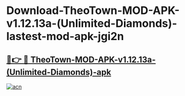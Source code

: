 # Download-TheoTown-MOD-APK-v1.12.13a-(Unlimited-Diamonds)-lastest-mod-apk-jgi2n

<h2><a href="https://apkcomod.com?title=TheoTown-MOD-APK-v1.12.13a-(Unlimited-Diamonds)">🔗👉 🔴 TheoTown-MOD-APK-v1.12.13a-(Unlimited-Diamonds)-apk </a></h2>

[![acn](https://github.com/user-attachments/assets/0f9c940e-d8b0-45ae-aac7-cd30a18b3e1c)](https://apkcomod.com?title=TheoTown-MOD-APK-v1.12.13a-(Unlimited-Diamonds))
